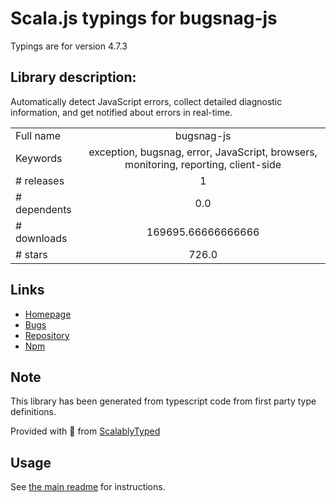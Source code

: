 
# Scala.js typings for bugsnag-js

Typings are for version 4.7.3

## Library description:
Automatically detect JavaScript errors, collect detailed diagnostic information, and get notified about errors in real-time.

|                    |                 |
| ------------------ | :-------------: |
| Full name          | bugsnag-js |
| Keywords           | exception, bugsnag, error, JavaScript, browsers, monitoring, reporting, client-side |
| # releases         | 1 |
| # dependents       | 0.0 |
| # downloads        | 169695.66666666666 |
| # stars            | 726.0 |

## Links
- [Homepage](https://github.com/bugsnag/bugsnag-js#readme)
- [Bugs](https://github.com/bugsnag/bugsnag-js/issues)
- [Repository](https://github.com/bugsnag/bugsnag-js)
- [Npm](https://www.npmjs.com/package/bugsnag-js)
    


## Note
This library has been generated from typescript code from first party type definitions.

Provided with :purple_heart: from [ScalablyTyped](https://github.com/oyvindberg/ScalablyTyped)

## Usage
See [the main readme](../../readme.md) for instructions.


